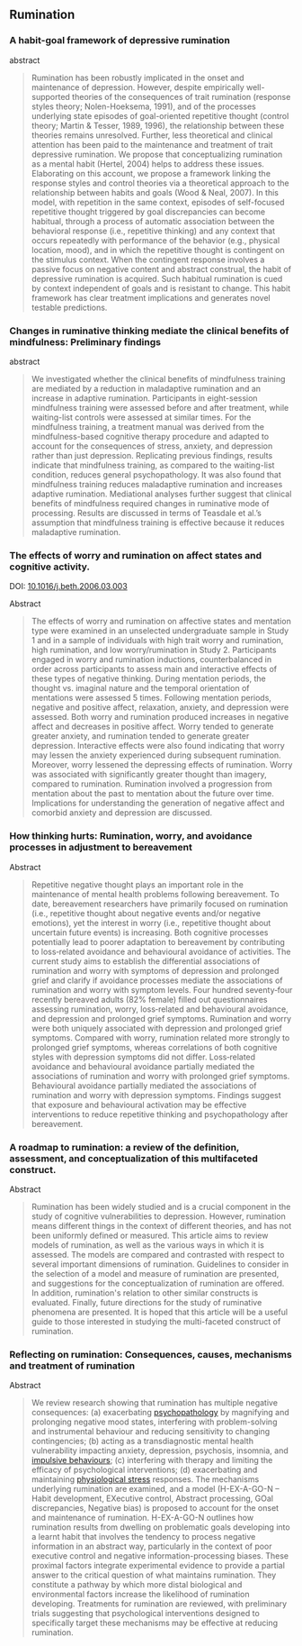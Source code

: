 ## Rumination

### A habit-goal framework of depressive rumination

abstract

>Rumination has been robustly implicated in the onset and maintenance of depression. However, despite empirically well-supported theories of the consequences of trait rumination (response styles theory; Nolen-Hoeksema, 1991), and of the processes underlying state episodes of goal-oriented repetitive thought (control theory; Martin & Tesser, 1989, 1996), the relationship between these theories remains unresolved. Further, less theoretical and clinical attention has been paid to the maintenance and treatment of trait depressive rumination. We propose that conceptualizing rumination as a mental habit (Hertel, 2004) helps to address these issues. Elaborating on this account, we propose a framework linking the response styles and control theories via a theoretical approach to the relationship between habits and goals (Wood & Neal, 2007). In this model, with repetition in the same context, episodes of self-focused repetitive thought triggered by goal discrepancies can become habitual, through a process of automatic association between the behavioral response (i.e., repetitive thinking) and any context that occurs repeatedly with performance of the behavior (e.g., physical location, mood), and in which the repetitive thought is contingent on the stimulus context. When the contingent response involves a passive focus on negative content and abstract construal, the habit of depressive rumination is acquired. Such habitual rumination is cued by context independent of goals and is resistant to change. This habit framework has clear treatment implications and generates novel testable predictions.



### Changes in ruminative thinking mediate the clinical benefits of mindfulness: Preliminary findings

abstract

> We investigated whether the clinical benefits of mindfulness training are mediated by a reduction in maladaptive rumination and an increase in adaptive rumination. Participants in eight-session mindfulness training were assessed before and after treatment, while waiting-list controls were assessed at similar times. For the mindfulness training, a treatment manual was derived from the mindfulness-based cognitive therapy procedure and adapted to account for the consequences of stress, anxiety, and depression rather than just depression. Replicating previous findings, results indicate that mindfulness training, as compared to the waiting-list condition, reduces general psychopathology. It was also found that mindfulness training reduces maladaptive rumination and increases adaptive rumination. Mediational analyses further suggest that clinical benefits of mindfulness required changes in ruminative mode of processing. Results are discussed in terms of Teasdale et al.’s assumption that mindfulness training is effective because it reduces maladaptive rumination.

### The effects of worry and rumination on affect states and cognitive activity.

DOI: [10.1016/j.beth.2006.03.003](https://doi.org/10.1016/j.beth.2006.03.003)

Abstract

> The effects of worry and rumination on affective states and mentation type were examined in an unselected undergraduate sample in Study 1 and in a sample of individuals with high trait worry and rumination, high rumination, and low worry/rumination in Study 2. Participants engaged in worry and rumination inductions, counterbalanced in order across participants to assess main and interactive effects of these types of negative thinking. During mentation periods, the thought vs. imaginal nature and the temporal orientation of mentations were assessed 5 times. Following mentation periods, negative and positive affect, relaxation, anxiety, and depression were assessed. Both worry and rumination produced increases in negative affect and decreases in positive affect. Worry tended to generate greater anxiety, and rumination tended to generate greater depression. Interactive effects were also found indicating that worry may lessen the anxiety experienced during subsequent rumination. Moreover, worry lessened the depressing effects of rumination. Worry was associated with significantly greater thought than imagery, compared to rumination. Rumination involved a progression from mentation about the past to mentation about the future over time. Implications for understanding the generation of negative affect and comorbid anxiety and depression are discussed.

### How thinking hurts: Rumination, worry, and avoidance processes in adjustment to bereavement

Abstract

> Repetitive negative thought plays an important role in the maintenance of mental health problems following bereavement. To date, bereavement researchers have primarily focused on rumination (i.e., repetitive thought about negative events and/or negative emotions), yet the interest in worry (i.e., repetitive thought about uncertain future events) is increasing. Both cognitive processes potentially lead to poorer adaptation to bereavement by contributing to loss‐related avoidance and behavioural avoidance of activities. The current study aims to establish the differential associations of rumination and worry with symptoms of depression and prolonged grief and clarify if avoidance processes mediate the associations of rumination and worry with symptom levels. Four hundred seventy‐four recently bereaved adults (82% female) filled out questionnaires assessing rumination, worry, loss‐related and behavioural avoidance, and depression and prolonged grief symptoms. Rumination and worry were both uniquely associated with depression and prolonged grief symptoms. Compared with worry, rumination related more strongly to prolonged grief symptoms, whereas correlations of both cognitive styles with depression symptoms did not differ. Loss‐related avoidance and behavioural avoidance partially mediated the associations of rumination and worry with prolonged grief symptoms. Behavioural avoidance partially mediated the associations of rumination and worry with depression symptoms. Findings suggest that exposure and behavioural activation may be effective interventions to reduce repetitive thinking and psychopathology after bereavement.

### A roadmap to rumination: a review of the definition, assessment, and conceptualization of this multifaceted construct.

Abstract

> Rumination has been widely studied and is a crucial component in the study of cognitive vulnerabilities to depression. However, rumination means different things in the context of different theories, and has not been uniformly defined or measured. This article aims to review models of rumination, as well as the various ways in which it is assessed. The models are compared and contrasted with respect to several important dimensions of rumination. Guidelines to consider in the selection of a model and measure of rumination are presented, and suggestions for the conceptualization of rumination are offered. In addition, rumination's relation to other similar constructs is evaluated. Finally, future directions for the study of ruminative phenomena are presented. It is hoped that this article will be a useful guide to those interested in studying the multi-faceted construct of rumination.

### Reflecting on **rumination**: Consequences, causes, mechanisms and **treatment** of  rumination

Abstract

>We review research showing that rumination has multiple negative consequences: (a) exacerbating [psychopathology](https://www.sciencedirect.com/topics/psychology/psychopathology) by magnifying and prolonging negative mood states, interfering with problem-solving and instrumental behaviour and reducing sensitivity to changing contingencies; (b) acting as a transdiagnostic mental health vulnerability impacting anxiety, depression, psychosis, insomnia, and [impulsive behaviours](https://www.sciencedirect.com/topics/medicine-and-dentistry/impulsiveness); (c) interfering with therapy and limiting the efficacy of psychological interventions; (d) exacerbating and maintaining [physiological stress](https://www.sciencedirect.com/topics/medicine-and-dentistry/physiological-stress) responses. The mechanisms underlying rumination are examined, and a model (H-EX-A-GO-N – Habit development, EXecutive control, Abstract processing, GOal discrepancies, Negative bias) is proposed to account for the onset and maintenance of rumination. H-EX-A-GO-N outlines how rumination results from dwelling on problematic goals developing into a learnt habit that involves the tendency to process negative information in an abstract way, particularly in the context of poor executive control and negative information-processing biases. These proximal factors integrate experimental evidence to provide a partial answer to the critical question of what maintains rumination. They constitute a pathway by which more distal biological and environmental factors increase the likelihood of rumination developing. Treatments for rumination are reviewed, with preliminary trials suggesting that psychological interventions designed to specifically target these mechanisms may be effective at reducing rumination.